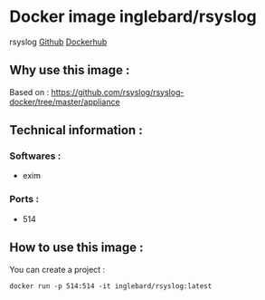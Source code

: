 # Docker image inglebard/rsyslog
rsyslog
[Github](https://github.com/Inglebard/dockerfiles/tree/rsyslog)
[Dockerhub](https://hub.docker.com/r/inglebard/rsyslog)

## Why use this image :

Based on : https://github.com/rsyslog/rsyslog-docker/tree/master/appliance

## Technical information :

### Softwares :
* exim

### Ports :
* 514


## How to use this image :

You can create a project :
```
docker run -p 514:514 -it inglebard/rsyslog:latest
```
